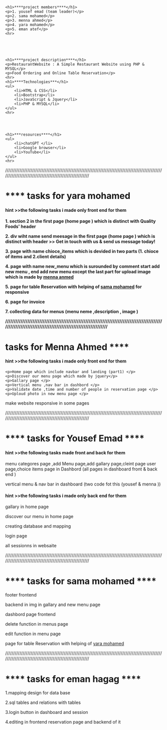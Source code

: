 
    <h1>****project members****</h1>
    <p>1. yousef emad (team leader)</p>
    <p>2. sama mohamed</p>
    <p>3. menna ahmed</p>
    <p>4. yara mohamed</p>
    <p>5. eman atef</p>
    <hr>





    <h1>****project description****</h1>
    <p>RestaurantWebsite : A Simple Restaurant Website using PHP & MYSQL</p>
    <p>Food Ordering and Online Table Reservation</p>
    <hr>
    <h1>****Technologies***</h1>
    <ul>
        <li>HTML & CSS</li>
        <li>Bootstrap</li>
        <li>JavaScript & Jquery</li>
        <li>PHP & MYSQL</li>
    </ul>
    <hr>




    <h1>***resources****</h1>
    <ul>
        <li>chatGPT </li>
        <li>Google browser</li>
        <li>YouTube</li>
    </ul>
    <hr>


////////////////////////////////////////////////////////////////////////////////////////////////////////////////////////////////////////////////////////
    <h1>**** tasks for yara mohamed ****</h1>
    <h4>hint >>the following tasks i made only  front end for them </h4>
    <p>1. section 2 in the first page (home page ) which is distinct with Quality Foods' header </p>
    <p>2. div wiht name send meesage in the first page (home page ) which is distinct with header >> Get in touch with
        us & send us message today! </p>
    <p>3. page with name chioce_items which is devided in two parts (1. chioce of items and 2.client details)</p>
    <p>4. page with name new_menu which is surounded by comment start add new menu , end add new menu except the last
        part for upload image which is made by <span style="text-decoration: underline;">menna anmed</span> </p>
    <p>5. page for table Reservation with helping of <span style="text-decoration: underline;">sama mohamed</span> for
        responsive</p>
    <p>6. page for invoice </p>
    <p>7. collecting data for menus (menu neme ,description , image ) </p>
////////////////////////////////////////////////////////////////////////////////////////////////////////////////////////////////////////////////////////
    <h1>**** tasks for Menna Ahmed ****</h1>
    <h4>hint >>the following tasks i made only  front end for them </h4>

    <p>Home page which include navbar and landing (part1) </p>
    <p>Discover our menu page which made by jquery</p>
    <p>Gallary page </p>
    <p>Vertical menu ,nav bar in dashbord </p>
    <p>Validate date ,time and number of people in reservation page </p>
    <p>Uploud photo in new menu page </p>
   <p>make website responsive in some pages</p>

////////////////////////////////////////////////////////////////////////////////////////////////////////////////////////////////////////////////////////
<h1>**** tasks for Yousef Emad ****</h1>
<h4>hint >>the following tasks  made  front and back for them </h4>
<p>menu categores page ,add Menu page,add gallary page,cleint page user page,choice items page in Dashbord  (all pages in dashboard  front & back end )</p
<p>vertical menu & nav bar in dashboard (two code fot this (yousef & menna ))</p>  
<h4>hint >>the following tasks i made only  back end for them </h4>
<p>gallary in home page</p>
<p>discover our menu in home page</p>
<p>creating database and mapping</p>
<p>login  page</p>
<p>all sessionns in websaite</p>

////////////////////////////////////////////////////////////////////////////////////////////////////////////////////////////////////////////////////////

<h1>**** tasks for sama mohamed ****</h1>
<p>footer frontend</p>
<p>backend in img in gallary and new menu page</p>
<p>dashbord page frontend</p>
<p>delete function in menus page</p>
<p>edit function in menu page</p>
<p> page for table Reservation with helping of <span style="text-decoration: underline;">yara mohamed</span></p>
////////////////////////////////////////////////////////////////////////////////////////////////////////////////////////////////////////////////////////

<h1>**** tasks for eman hagag ****</h1>
<p>1.mapping design for data base </p>
<p>2.sql tables and relations with tables</p>
<p>3.login button in dashboard and session</p>
<p>4.editing in  frontend reservation page and backend of it</p>




